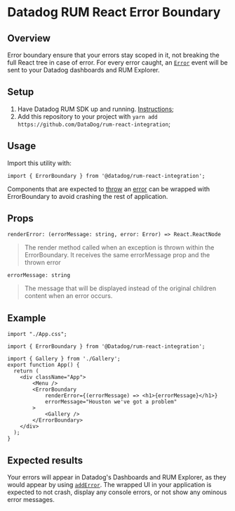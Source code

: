# Datadog RUM React Error Boundary

## Overview
Error boundary ensure that your errors stay scoped in it, not breaking the full React tree in case of error. For every error caught, an [`Error`](https://docs.datadoghq.com/real_user_monitoring/#error-tracking-and-crash-reporting) event will be sent to your Datadog dashboards and RUM Explorer.

## Setup
1. Have Datadog RUM SDK up and running. [Instructions](https://github.com/DataDog/browser-sdk/blob/main/packages/rum/README.md);
2. Add this repository to your project with `yarn add https://github.com/DataDog/rum-react-integration`;

## Usage
Import this utility with:
```
import { ErrorBoundary } from '@datadog/rum-react-integration';
```

Components that are expected to [throw](https://developer.mozilla.org/en-US/docs/Web/JavaScript/Reference/Statements/throw) an [error](https://developer.mozilla.org/en-US/docs/Web/JavaScript/Reference/Global_Objects/Error) can be wrapped with ErrorBoundary to avoid crashing the rest of application.

## Props
`renderError: (errorMessage: string, error: Error) => React.ReactNode`
> The render method called when an exception is thrown within the ErrorBoundary. It receives the same errorMessage prop and the thrown error

`errorMessage: string`
> The message that will be displayed instead of the original children content when an error occurs. 

## Example

```
import "./App.css";

import { ErrorBoundary } from '@Datadog/rum-react-integration';

import { Gallery } from './Gallery';
export function App() {
  return (
    <div className="App">
        <Menu />
        <ErrorBoundary
            renderError={(errorMessage) => <h1>{errorMessage}</h1>}
            errorMessage="Houston we've got a problem"
        >
            <Gallery />
        </ErrorBoundary>
    </div>
  );
}
```

## Expected results
Your errors will appear in Datadog's Dashboards and RUM Explorer, as they would appear by using [`addError`](https://docs.datadoghq.com/real_user_monitoring/browser/collecting_browser_errors/?tab=npm#collect-errors-manually). The wrapped UI in your application is expected to not crash, display any console errors, or not show any ominous error messages.